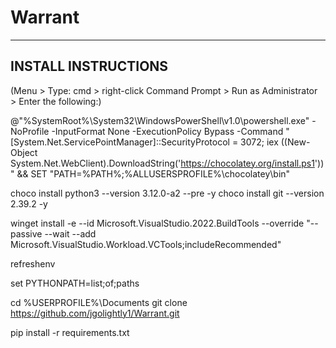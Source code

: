 # Warrant
-------------------------------------------------------------------------------
INSTALL INSTRUCTIONS
-------------------------------------------------------------------------------
(Menu > Type: cmd > right-click Command Prompt > Run as Administrator > Enter the following:)

@"%SystemRoot%\System32\WindowsPowerShell\v1.0\powershell.exe" -NoProfile -InputFormat None -ExecutionPolicy Bypass -Command " [System.Net.ServicePointManager]::SecurityProtocol = 3072; iex ((New-Object System.Net.WebClient).DownloadString('https://chocolatey.org/install.ps1'))" && SET "PATH=%PATH%;%ALLUSERSPROFILE%\chocolatey\bin"

choco install python3 --version 3.12.0-a2 --pre -y
choco install git --version 2.39.2 -y

winget install -e --id Microsoft.VisualStudio.2022.BuildTools --override "--passive --wait --add Microsoft.VisualStudio.Workload.VCTools;includeRecommended"

refreshenv

set PYTHONPATH=list;of;paths

cd %USERPROFILE%\Documents
git clone https://github.com/jgolightly1/Warrant.git

pip install -r requirements.txt
